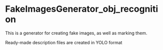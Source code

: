 # FakeImagesGenerator_obj_recognition

This is a generator for creating fake images, as well as marking them. 

Ready-made description files are created in YOLO format


